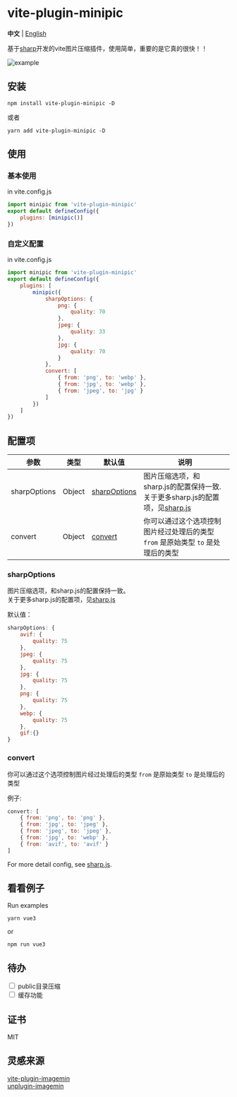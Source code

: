 # vite-plugin-minipic

**中文** | [English](./README.md)

基于[sharp](https://github.com/lovell/sharp)开发的vite图片压缩插件，使用简单，重要的是它真的很快！！

![example](https://x.imgs.ovh/x/2023/09/10/64fd36b59a3d2.gif)

## 安装

```
npm install vite-plugin-minipic -D
```

或者

```
yarn add vite-plugin-minipic -D
```

## 使用

### 基本使用

in vite.config.js

```javascript
import minipic from 'vite-plugin-minipic'
export default defineConfig({
	plugins: [minipic()]
})
```

### 自定义配置

in vite.config.js

```javascript
import minipic from 'vite-plugin-minipic'
export default defineConfig({
	plugins: [
		minipic({
			sharpOptions: {
				png: {
					quality: 70
				},
				jpeg: {
					quality: 33
				},
				jpg: {
					quality: 70
				}
			},
			convert: [
				{ from: 'png', to: 'webp' },
				{ from: 'jpg', to: 'webp' },
				{ from: 'jpeg', to: 'jpg' }
			]
		})
	]
})
```

## 配置项

| 参数         | 类型   | 默认值                        | 说明                                                                                                                           |
| ------------ | ------ | ----------------------------- | ------------------------------------------------------------------------------------------------------------------------------ |
| sharpOptions | Object | [sharpOptions](#sharpoptions) | 图片压缩选项，和sharp.js的配置保持一致.关于更多sharp.js的配置项，见[sharp.js](https://sharp.pixelplumbing.com/api-output#jpeg) |
| convert      | Object | [convert](#convert)           | 你可以通过这个选项控制图片经过处理后的类型 `from` 是原始类型 `to` 是处理后的类型                                               |

### sharpOptions

图片压缩选项，和sharp.js的配置保持一致。  
关于更多sharp.js的配置项，见[sharp.js](https://sharp.pixelplumbing.com/api-output#jpeg)

默认值：

```javascript
sharpOptions: {
	avif: {
		quality: 75
	},
	jpeg: {
		quality: 75
	},
	jpg: {
		quality: 75
	},
	png: {
		quality: 75
	},
	webp: {
		quality: 75
	},
	gif:{}
}
```

### convert

你可以通过这个选项控制图片经过处理后的类型
`from` 是原始类型
`to` 是处理后的类型

例子:

```javascript
convert: [
	{ from: 'png', to: 'png' },
	{ from: 'jpg', to: 'jpeg' },
	{ from: 'jpeg', to: 'jpeg' },
	{ from: 'jpg', to: 'webp' },
	{ from: 'avif', to: 'avif' }
]
```

For more detail config, see [sharp.js](https://sharp.pixelplumbing.com/api-output#jpeg).

## 看看例子

Run examples

```
yarn vue3
```

or

```
npm run vue3
```

## 待办

<input type="checkbox"> public目录压缩  
<input type="checkbox"> 缓存功能

## 证书

MIT

## 灵感来源

[vite-plugin-imagemin](https://github.com/vbenjs/vite-plugin-imagemin)  
[unplugin-imagemin](https://github.com/ErKeLost/unplugin-imagemin)
